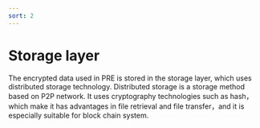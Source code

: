 ```yaml
---
sort: 2
---
```


# Storage layer

The encrypted data used in PRE is stored in the storage layer, which uses distributed storage technology. Distributed storage is a storage method based on P2P network. It uses cryptography technologies such as hash，which make it has advantages in file retrieval and file transfer，and it is especially suitable for block chain system. 


